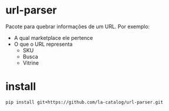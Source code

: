 # url-parser
Pacote para quebrar informações de um URL. Por exemplo:
- A qual marketplace ele pertence
- O que o URL representa
    - SKU
    - Busca
    - Vitrine

# install
`pip install git+https://github.com/la-catalog/url-parser.git`